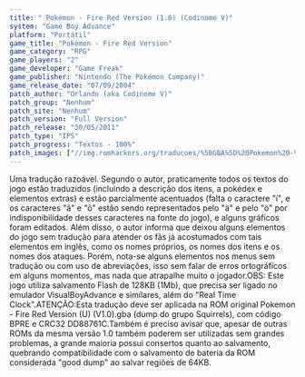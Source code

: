 ```yaml
---
title: " Pokémon - Fire Red Version (1.0) (Codinome V)"
system: "Game Boy Advance"
platform: "Portátil"
game_title: "Pokémon - Fire Red Version"
game_category: "RPG"
game_players: "2"
game_developer: "Game Freak"
game_publisher: "Nintendo (The Pokémon Company)"
game_release_date: "07/09/2004"
patch_author: "Orlando (aka Codinome V)"
patch_group: "Nenhum"
patch_site: "Nenhum"
patch_version: "Full Version"
patch_release: "30/05/2011"
patch_type: "IPS"
patch_progress: "Textos - 100%"
patch_images: ["//img.romhackers.org/traducoes/%5BGBA%5D%20Pokemon%20-%20Fire%20Red%20Version%20-%20Codinome%20V%20-%201.png","//img.romhackers.org/traducoes/%5BGBA%5D%20Pokemon%20-%20Fire%20Red%20Version%20-%20Codinome%20V%20-%202.png","//img.romhackers.org/traducoes/%5BGBA%5D%20Pokemon%20-%20Fire%20Red%20Version%20-%20Codinome%20V%20-%203.png"]
---
```

Uma tradução razoável. Segundo o autor, praticamente todos os textos do jogo estão traduzidos (incluindo a descrição dos itens, a pokédex e elementos extras) e estão parcialmente acentuados (falta o caractere "í", e os caracteres "ã" e "õ" estão sendo representados pelo "ä" e pelo "ö" por indisponibilidade desses caracteres na fonte do jogo), e alguns gráficos foram editados. Além disso, o autor informa que deixou alguns elementos do jogo sem tradução para atender os fãs já acostumados com tais elementos em inglês, como os nomes próprios, os nomes dos itens e os nomes dos ataques. Porém, nota-se alguns elementos nos menus sem tradução ou com uso de abreviações, isso sem falar de erros ortográficos em alguns momentos, mas nada que atrapalhe muito o jogador.OBS: Este jogo utiliza salvamento Flash de 128KB (1Mb), que precisa ser ligado no emulador VisualBoyAdvance e similares, além do "Real Time Clock".ATENÇÃO:Esta tradução deve ser aplicada na ROM original Pokemon - Fire Red Version (U) (V1.0).gba (dump do grupo Squirrels), com código BPRE e CRC32 DD88761C.Também é preciso avisar que, apesar de outras ROMs da mesma versão 1.0 também poderem ser utilizadas sem grandes problemas, a grande maioria possui consertos quanto ao salvamento, quebrando compatibilidade com o salvamento de bateria da ROM considerada "good dump" ao salvar regiões de 64KB.